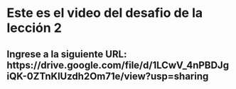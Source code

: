 <h1>Este es el video del desafio de la lección 2</h1>

<h2> Ingrese a la siguiente URL: https://drive.google.com/file/d/1LCwV_4nPBDJgiQK-0ZTnKlUzdh2Om71e/view?usp=sharing </h2>



